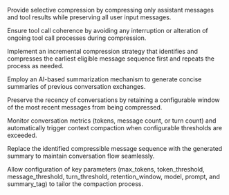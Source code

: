 Provide selective compression by compressing only assistant messages and tool results while preserving all user input messages.

Ensure tool call coherence by avoiding any interruption or alteration of ongoing tool call processes during compression.

Implement an incremental compression strategy that identifies and compresses the earliest eligible message sequence first and repeats the process as needed.

Employ an AI-based summarization mechanism to generate concise summaries of previous conversation exchanges.

Preserve the recency of conversations by retaining a configurable window of the most recent messages from being compressed.

Monitor conversation metrics (tokens, message count, or turn count) and automatically trigger context compaction when configurable thresholds are exceeded.

Replace the identified compressible message sequence with the generated summary to maintain conversation flow seamlessly.

Allow configuration of key parameters (max_tokens, token_threshold, message_threshold, turn_threshold, retention_window, model, prompt, and summary_tag) to tailor the compaction process.